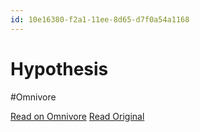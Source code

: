 ```yaml
---
id: 10e16380-f2a1-11ee-8d65-d7f0a54a1168
---
```


# Hypothesis
#Omnivore

[Read on Omnivore](https://omnivore.app/me/hypothesis-18ea9f54832)
[Read Original](https://hypothes.is/a/oABBePKaEe6k9_d4TyP-4A)

